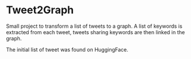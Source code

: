 # Tweet2Graph

Small project to transform a list of tweets to a graph. A list of keywords is extracted from each tweet, tweets sharing keywords are then linked in the graph. 

The initial list of tweet was found on HuggingFace.

